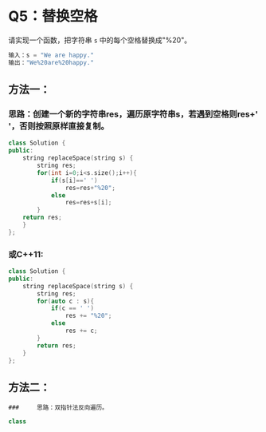# Q5：替换空格

请实现一个函数，把字符串 `s` 中的每个空格替换成"%20"。

```cpp
输入：s = "We are happy."
输出："We%20are%20happy."
```



## 方法一：

### 	思路：创建一个新的字符串res，遍历原字符串s，若遇到空格则res+' '，否则按照原样直接复制。

```cpp
class Solution {
public:
    string replaceSpace(string s) {
        string res;
        for(int i=0;i<s.size();i++){
            if(s[i]==' ')
                res=res+"%20";
            else
                res=res+s[i];
        }
    return res;
    }    
};
```

### 或C++11:

```cpp
class Solution {
public:
    string replaceSpace(string s) {
        string res;
        for(auto c : s){
            if(c == ' ')
                res += "%20";
            else
                res += c;
        }
        return res;
    }
};
```



## 方法二：

	### 	思路：双指针法反向遍历。

```cpp
class
```



​	